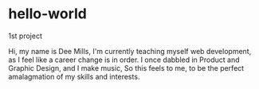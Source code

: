 # hello-world

1st project

Hi, my name is Dee Mills, 
I'm currently teaching myself web development, as I feel like a career change is in order.
I once dabbled in Product and Graphic Design, and I make music, So this feels to me, to be the perfect amalagmation of my skills and interests.
